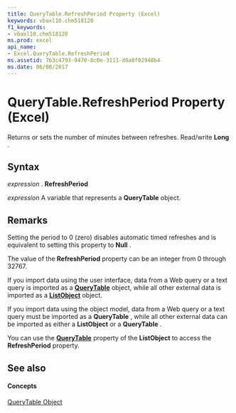 ```yaml
---
title: QueryTable.RefreshPeriod Property (Excel)
keywords: vbaxl10.chm518120
f1_keywords:
- vbaxl10.chm518120
ms.prod: excel
api_name:
- Excel.QueryTable.RefreshPeriod
ms.assetid: 763c4793-9470-8c0e-3111-d0a0f02948b4
ms.date: 06/08/2017
---
```



# QueryTable.RefreshPeriod Property (Excel)

Returns or sets the number of minutes between refreshes. Read/write **Long** .


## Syntax

 _expression_ . **RefreshPeriod**

 _expression_ A variable that represents a **QueryTable** object.


## Remarks

Setting the period to 0 (zero) disables automatic timed refreshes and is equivalent to setting this property to **Null** .

The value of the **RefreshPeriod** property can be an integer from 0 through 32767.

If you import data using the user interface, data from a Web query or a text query is imported as a **[QueryTable](querytable-object-excel.md)** object, while all other external data is imported as a **[ListObject](listobject-object-excel.md)** object.

If you import data using the object model, data from a Web query or a text query must be imported as a **QueryTable** , while all other external data can be imported as either a **ListObject** or a **QueryTable** .

You can use the **[QueryTable](listobject-querytable-property-excel.md)** property of the **ListObject** to access the **RefreshPeriod** property.


## See also


#### Concepts


[QueryTable Object](querytable-object-excel.md)

